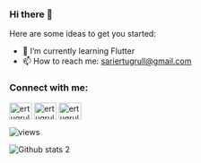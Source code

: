 ### Hi there 👋


Here are some ideas to get you started:

- 🌱 I’m currently learning Flutter
- 📫 How to reach me: sariertugrull@gmail.com

### Connect with me:


<p align="left">
<a href="https://twitter.com/ertugrulsarii" target="blank"><img align="center" src="https://raw.githubusercontent.com/rahuldkjain/github-profile-readme-generator/master/src/images/icons/Social/twitter.svg" alt="ertugrulsarii" height="30" width="40" /></a>
<a href="https://linkedin.com/in/ertuğrul-sarı-93a4ba224/" target="blank"><img align="center" src="https://raw.githubusercontent.com/rahuldkjain/github-profile-readme-generator/master/src/images/icons/Social/linked-in-alt.svg" alt="ertugrulsarioglu" height="30" width="40" /></a>
<a href="https://instagram.com/ertugrulsarioglu/" target="blank"><img align="center" src="https://raw.githubusercontent.com/rahuldkjain/github-profile-readme-generator/master/src/images/icons/Social/instagram.svg" alt="ertugrulsarioglu" height="30" width="40" /></a>

![views](https://github-profile-view-counter.vercel.app/ertugrulsarioglu/ertugrulsarioglu)

![Github stats 2](https://github-readme-stats.vercel.app/api?username=ertugrulsarioglu&show_icons=true&theme=radical)
